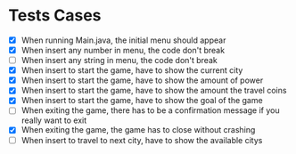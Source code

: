 # Tests Cases

- [x] When running Main.java, the initial menu should appear
- [x] When insert any number in menu, the code don't break
- [ ] When insert any string in menu, the code don't break
- [x] When insert to start the game, have to show the current city
- [x] When insert to start the game, have to show the amount of power
- [x] When insert to start the game, have to show the amount the travel coins
- [x] When insert to start the game, have to show the goal of the game
- [ ] When exiting the game, there has to be a confirmation message if you really want to exit
- [x] When exiting the game, the game has to close without crashing
- [ ] When insert to travel to next city, have to show the available citys